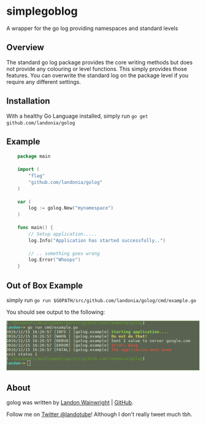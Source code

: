 # simplegoblog

A wrapper for the go log providing namespaces and standard levels

## Overview

The standard go log package provides the core writing methods but does
not provide any colouring or level functions. This simply provides those features.
You can overwrite the standard log on the package level if you require any
different settings.

## Installation

With a healthy Go Language installed, simply run `go get github.com/landonia/golog`

## Example
```go
  	package main

	import (
		"flag"
		"github.com/landonia/golog"
	)
	
	var (
		log := golog.New("mynamespace")
	)

	func main() {
		// Setup application.....
		log.Info("Application has started successfully..")
		
		// .. something goes wrong
		log.Error("Whoops")
	}
```

## Out of Box Example

simply run `go run $GOPATH/src/github.com/landonia/golog/cmd/example.go`

You should see output to the following:

![Example output](cmd/example.png?raw=true)

## About

golog was written by [Landon Wainwright](http://www.landotube.com) | [GitHub](https://github.com/landonia).

Follow me on [Twitter @landotube](http://www.twitter.com/landotube)! Although I don't really tweet much tbh.
